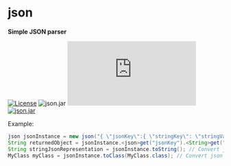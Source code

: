 # json
__Simple JSON parser__

[![License][ico-license]](https://opensource.org/licenses/Apache-2.0)
![json.jar][ico-build]
![json.jar][ico-build-size]
[![json.jar][ico-download]](https://github.com/tsowa48/json/raw/master/dist/json.jar)

Example:

```java
json jsonInstance = new json("{ \"jsonKey\":{ \"stringKey\": \"stringValue\"}}"); // Create new instance and parse
String returnedObject = jsonInstance.<json>get("jsonKey").<String>get("stringKey"); // Get data (etc String)
String stringJsonRepresentation = jsonInstance.toString(); // Convert json to String
MyClass myClass = jsonInstance.toClass(MyClass.class); // Convert json to MyClass (with subClasses init)
```

[ico-license]: https://img.shields.io/badge/License-Apache%202.0-blue.svg
[ico-build]: https://travis-ci.com/tsowa48/json.svg?branch=master
[ico-build-size]: https://img.shields.io/github/size/tsowa48/json/dist/json.jar
[ico-download]: https://img.shields.io/badge/download-json.jar-success
